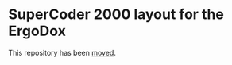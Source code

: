 SuperCoder 2000 layout for the ErgoDox
==================================================

This repository has been
[moved](https://github.com/algernon/qmk-ergodox-crazies/tree/master/variants/supercoder).
